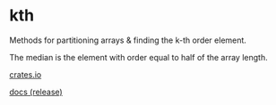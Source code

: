 # kth

Methods for partitioning arrays & finding the k-th order element.

The median is the element with order equal to half of the array length.

[crates.io](https://crates.io/crates/kth)

[docs (release)](https://docs.rs/kth)
